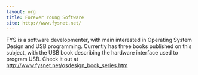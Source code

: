 ```yaml
---
layout: org
title: Forever Young Software
site: http://www.fysnet.net/
---
```

FYS is a software developmenter, with main interested in Operating System Design and USB programming.
Currently has three books published on this subject, with the USB book describing the hardware interface
used to program USB.
  Check it out at <http://www.fysnet.net/osdesign_book_series.htm>
  
